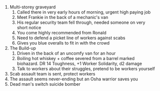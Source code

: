 1. Multi-storey graveyard
	1. Called there in very early hours of morning, urgent high paying job
	2. Meet Frankie in the back of a mechanic's van
	3. His regular security team fell through, needed someone on very short notice
	4. You come highly recommended from Ronald
	5. Need to defend a picket line of workers against scabs
	6. Gives you blue overalls to fit in with the crowd
2. The Build-up
	1. Driven in the back of an uncomfy van for an hour
	2. Boiling hot whiskey + coffee severed from a barrel marked biohazard. DR 14 Toughness, +1 Worker Solidarity, d2 damage
	3. Talk to workers about their struggles, pretend to be workers yourself 
3. Scab assault team is sent, protect workers
4. The assault seems never-ending but an Osha warrior saves you
5. Dead man's switch suicide bomber
<!--stackedit_data:
eyJoaXN0b3J5IjpbLTIwOTI1Mzk3OTMsLTE2NzY5ODQ2ODQsLT
EyNzM1Nzk4NzcsLTEyMDk3MDgyNTksMTg1OTM3NzY0LDgwMTYx
MDYzMCwtMTc4NDA0MDAyLDEzNDI5NDgxNDQsLTIwODg3NDY2MT
IsNzMwOTk4MTE2XX0=
-->